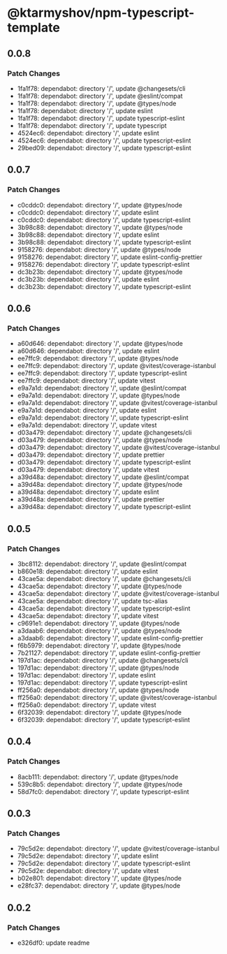 # @ktarmyshov/npm-typescript-template

## 0.0.8

### Patch Changes

- 1fa1f78: dependabot: directory '/', update @changesets/cli
- 1fa1f78: dependabot: directory '/', update @eslint/compat
- 1fa1f78: dependabot: directory '/', update @types/node
- 1fa1f78: dependabot: directory '/', update eslint
- 1fa1f78: dependabot: directory '/', update typescript-eslint
- 1fa1f78: dependabot: directory '/', update typescript
- 4524ec6: dependabot: directory '/', update eslint
- 4524ec6: dependabot: directory '/', update typescript-eslint
- 29bed09: dependabot: directory '/', update typescript-eslint

## 0.0.7

### Patch Changes

- c0cddc0: dependabot: directory '/', update @types/node
- c0cddc0: dependabot: directory '/', update eslint
- c0cddc0: dependabot: directory '/', update typescript-eslint
- 3b98c88: dependabot: directory '/', update @types/node
- 3b98c88: dependabot: directory '/', update eslint
- 3b98c88: dependabot: directory '/', update typescript-eslint
- 9158276: dependabot: directory '/', update @types/node
- 9158276: dependabot: directory '/', update eslint-config-prettier
- 9158276: dependabot: directory '/', update typescript-eslint
- dc3b23b: dependabot: directory '/', update @types/node
- dc3b23b: dependabot: directory '/', update eslint
- dc3b23b: dependabot: directory '/', update typescript-eslint

## 0.0.6

### Patch Changes

- a60d646: dependabot: directory '/', update @types/node
- a60d646: dependabot: directory '/', update eslint
- ee7ffc9: dependabot: directory '/', update @types/node
- ee7ffc9: dependabot: directory '/', update @vitest/coverage-istanbul
- ee7ffc9: dependabot: directory '/', update typescript-eslint
- ee7ffc9: dependabot: directory '/', update vitest
- e9a7a1d: dependabot: directory '/', update @eslint/compat
- e9a7a1d: dependabot: directory '/', update @types/node
- e9a7a1d: dependabot: directory '/', update @vitest/coverage-istanbul
- e9a7a1d: dependabot: directory '/', update eslint
- e9a7a1d: dependabot: directory '/', update typescript-eslint
- e9a7a1d: dependabot: directory '/', update vitest
- d03a479: dependabot: directory '/', update @changesets/cli
- d03a479: dependabot: directory '/', update @types/node
- d03a479: dependabot: directory '/', update @vitest/coverage-istanbul
- d03a479: dependabot: directory '/', update prettier
- d03a479: dependabot: directory '/', update typescript-eslint
- d03a479: dependabot: directory '/', update vitest
- a39d48a: dependabot: directory '/', update @eslint/compat
- a39d48a: dependabot: directory '/', update @types/node
- a39d48a: dependabot: directory '/', update eslint
- a39d48a: dependabot: directory '/', update prettier
- a39d48a: dependabot: directory '/', update typescript-eslint

## 0.0.5

### Patch Changes

- 3bc8112: dependabot: directory '/', update @eslint/compat
- b860e18: dependabot: directory '/', update eslint
- 43cae5a: dependabot: directory '/', update @changesets/cli
- 43cae5a: dependabot: directory '/', update @types/node
- 43cae5a: dependabot: directory '/', update @vitest/coverage-istanbul
- 43cae5a: dependabot: directory '/', update tsc-alias
- 43cae5a: dependabot: directory '/', update typescript-eslint
- 43cae5a: dependabot: directory '/', update vitest
- c9691e1: dependabot: directory '/', update @types/node
- a3daab6: dependabot: directory '/', update @types/node
- a3daab6: dependabot: directory '/', update eslint-config-prettier
- f6b5979: dependabot: directory '/', update @types/node
- 7b21127: dependabot: directory '/', update eslint-config-prettier
- 197d1ac: dependabot: directory '/', update @changesets/cli
- 197d1ac: dependabot: directory '/', update @types/node
- 197d1ac: dependabot: directory '/', update eslint
- 197d1ac: dependabot: directory '/', update typescript-eslint
- ff256a0: dependabot: directory '/', update @types/node
- ff256a0: dependabot: directory '/', update @vitest/coverage-istanbul
- ff256a0: dependabot: directory '/', update vitest
- 6f32039: dependabot: directory '/', update @types/node
- 6f32039: dependabot: directory '/', update typescript-eslint

## 0.0.4

### Patch Changes

- 8acb111: dependabot: directory '/', update @types/node
- 539c8b5: dependabot: directory '/', update @types/node
- 58d7fc0: dependabot: directory '/', update typescript-eslint

## 0.0.3

### Patch Changes

- 79c5d2e: dependabot: directory '/', update @vitest/coverage-istanbul
- 79c5d2e: dependabot: directory '/', update eslint
- 79c5d2e: dependabot: directory '/', update typescript-eslint
- 79c5d2e: dependabot: directory '/', update vitest
- b02e801: dependabot: directory '/', update @types/node
- e28fc37: dependabot: directory '/', update @types/node

## 0.0.2

### Patch Changes

- e326df0: update readme
